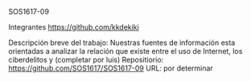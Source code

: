 SOS1617-09

Integrantes
https://github.com/kkdekiki

Descripción breve del trabajo: Nuestras fuentes de información esta orientadas a analizar la relación que existe entre el uso de Internet, 
los ciberdelitos y (completar por luis) 
Repositiorio: https://github.com/SOS1617/SOS1617-09
URL: por determinar
